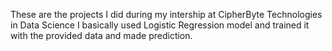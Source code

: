 These are the projects I did during my intership at CipherByte Technologies in Data Science 
I basically used Logistic Regression model and trained it with the provided data and made prediction.
